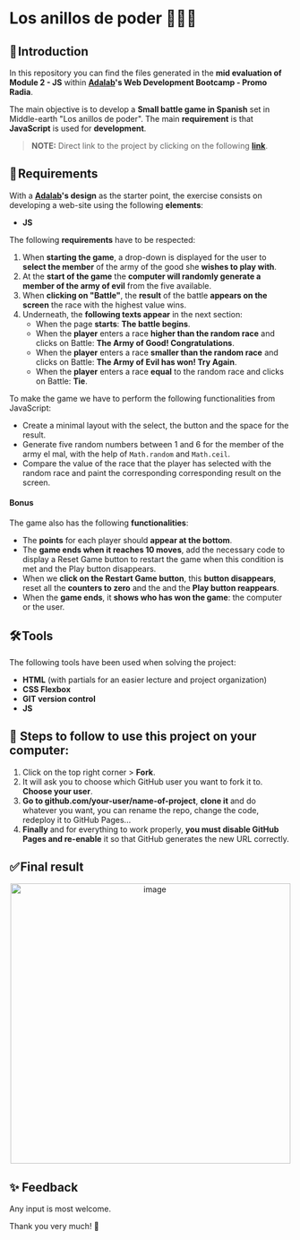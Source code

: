 # Los anillos de poder 🧙🏻‍♂️

## 🚀 Introduction

In this repository you can find the files generated in the **mid evaluation of Module 2 - JS** within **[Adalab](https://adalab.es/)'s Web Development Bootcamp - Promo Radia**.

The main objective is to develop a **Small battle game in Spanish** set in Middle-earth "Los anillos de poder". The main **requirement** is that **JavaScript** is used for **development**.

> **NOTE:** Direct link to the project by clicking on the following **[link](https://marocena26.github.io/los-anillos-de-poder/)**.

## 📝 Requirements

With a **[Adalab](https://adalab.es/)'s design** as the starter point, the exercise consists on developing a web-site using the following **elements**:

- **JS**

The following **requirements** have to be respected:

1. When **starting the game**, a drop-down is displayed for the user to **select the member** of the army of the good she **wishes to play with**.
2. At the **start of the game** the **computer will randomly generate a member of the army of evil** from the five available.
3. When **clicking on "Battle"**, the **result** of the battle **appears on the screen** the race with the highest value wins.
4. Underneath, the **following texts appear** in the next section:
    - When the page **starts**: **The battle begins**.
    - When the **player** enters a race **higher than the random race** and clicks on Battle: **The Army of Good! Congratulations**.
    - When the **player** enters a race **smaller than the random race** and clicks on Battle: **The Army of Evil has won! Try Again**.
    - When the **player** enters a race **equal** to the random race and clicks on Battle: **Tie**.

To make the game we have to perform the following functionalities from JavaScript:
- Create a minimal layout with the select, the button and the space for the result.
- Generate five random numbers between 1 and 6 for the member of the army el mal, with the help of `Math.random` and `Math.ceil`. 
- Compare the value of the race that the player has selected with the random race and paint the corresponding corresponding result on the screen.

#### Bonus

The game also has the following **functionalities**:
- The **points** for each player should **appear at the bottom**. 
- The **game ends when it reaches 10 moves**, add the necessary code to display a Reset Game button to restart the game when this condition is met and the Play button disappears.
- When we **click on the Restart Game button**, this **button disappears**, reset all the **counters to zero** and the and the **Play button reappears**.
- When the **game ends**, it **shows who has won the game**: the computer or the user.

## 🛠️ Tools

The following tools have been used when solving the project:

- **HTML** (with partials for an easier lecture and project organization)
- **CSS Flexbox**
- **GIT version control**
- **JS**

## 💾 Steps to follow to use this project on your computer:

1. Click on the top right corner > **Fork**.
2. It will ask you to choose which GitHub user you want to fork it to. **Choose your user**.
3. **Go to github.com/your-user/name-of-project**, **clone it** and do whatever you want, you can rename the repo, change the code, redeploy it to GitHub Pages...
4. **Finally** and for everything to work properly, **you must disable GitHub Pages and re-enable** it so that GitHub generates the new URL correctly.


## ✅ Final result
<div id="header" align="center">
<img width="500" alt="image" src="https://user-images.githubusercontent.com/113302094/211371625-88194e0b-125b-4cd2-ad7b-2a8d0db42ad1.png">
</div>


## ✨ Feedback 

Any input is most welcome.

Thank you very much! 🤗
